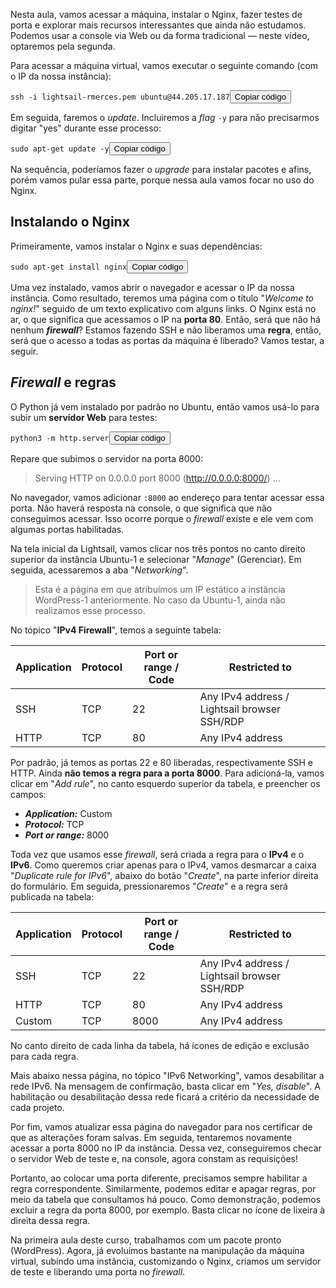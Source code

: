 <div class="formattedText" data-external-links="">
                                <p>Nesta aula, vamos acessar a máquina, instalar o Nginx, fazer testes de porta e explorar mais recursos interessantes que ainda não estudamos. Podemos usar a console via Web ou da forma tradicional — neste vídeo, optaremos pela segunda.</p>
<p>Para acessar a máquina virtual, vamos executar o seguinte comando (com o IP da nossa instância):</p>
<pre class="prettyprint"><code class="hljs language-css">ssh -<span class="hljs-selector-tag">i</span> lightsail-rmerces<span class="hljs-selector-class">.pem</span> ubuntu<span class="hljs-keyword">@44</span>.205.17.187</code><button type="button" class="clipit">Copiar código</button></pre><p>Em seguida, faremos o <em>update</em>. Incluiremos a <em>flag</em> <code>-y</code> para não precisarmos digitar "yes" durante esse processo:</p>
<pre class="prettyprint"><code class="hljs language-sql">sudo apt<span class="hljs-operator">-</span><span class="hljs-keyword">get</span> <span class="hljs-keyword">update</span> <span class="hljs-operator">-</span>y</code><button type="button" class="clipit">Copiar código</button></pre><p>Na sequência, poderíamos fazer o <em>upgrade</em> para instalar pacotes e afins, porém vamos pular essa parte, porque nessa aula vamos focar no uso do Nginx.</p>
<h2>Instalando o Nginx</h2>
<p>Primeiramente, vamos instalar o Nginx e suas dependências:</p>
<pre class="prettyprint"><code class="hljs language-csharp">sudo apt-<span class="hljs-keyword">get</span> install nginx</code><button type="button" class="clipit">Copiar código</button></pre><p>Uma vez instalado, vamos abrir o navegador e acessar o IP da nossa instância. Como resultado, teremos uma página com o título "<em>Welcome to nginx!</em>" seguido de um texto explicativo com alguns links. O Nginx está no ar, o que significa que acessamos o IP na <strong>porta 80</strong>.  Então, será que não há nenhum <strong><em>firewall</em></strong>? Estamos fazendo SSH e não liberamos uma <strong>regra</strong>, então, será que o acesso a todas as portas da máquina é liberado? Vamos testar, a seguir.</p>
<h2><em>Firewall</em> e regras</h2>
<p>O Python já vem instalado por padrão no Ubuntu, então vamos usá-lo para subir um <strong>servidor Web</strong> para testes:</p>
<pre class="prettyprint"><code class="hljs language-undefined">python3 -m http.server</code><button type="button" class="clipit">Copiar código</button></pre><p>Repare que subimos o servidor na porta 8000:</p>
<blockquote>
<p>Serving HTTP on 0.0.0.0 port 8000 (<a href="http://0.0.0.0:8000/" rel="nofollow noopener" target="_blank">http://0.0.0.0:8000/</a>) ...</p>
</blockquote>
<p>No navegador, vamos adicionar <code>:8000</code> ao endereço para tentar acessar essa porta. Não haverá resposta na console, o que significa que não conseguimos acessar. Isso ocorre porque o <em>firewall</em> existe e ele vem com algumas portas habilitadas.</p>
<p>Na tela inicial da Lightsail, vamos clicar nos três pontos no canto direito superior da instância Ubuntu-1 e selecionar "<em>Manage</em>" (Gerenciar). Em seguida, acessaremos a aba "<em>Networking</em>".</p>
<blockquote>
<p>Esta é a página em que atribuímos um IP estático a instância WordPress-1 anteriormente. No caso da Ubuntu-1, ainda não realizamos esse processo.</p>
</blockquote>
<p>No tópico "<strong>IPv4 Firewall</strong>", temos a seguinte tabela:</p>
<table><thead><tr><th><strong>Application</strong></th><th><strong>Protocol</strong></th><th><strong>Port or range / Code</strong></th><th><strong>Restricted to</strong></th></tr></thead><tbody><tr><td>SSH</td><td>TCP</td><td>22</td><td>Any IPv4 address / Lightsail browser SSH/RDP</td></tr><tr><td>HTTP</td><td>TCP</td><td>80</td><td>Any IPv4 address</td></tr></tbody></table>
<p>Por padrão, já temos as portas 22 e 80 liberadas, respectivamente SSH e HTTP. Ainda <strong>não temos a regra para a porta 8000</strong>. Para adicioná-la, vamos clicar em "<em>Add rule</em>", no canto esquerdo superior da tabela, e preencher os campos:</p>
<ul><li><strong><em>Application:</em></strong> Custom</li><li><strong><em>Protocol:</em></strong> TCP</li><li><strong><em>Port or range:</em></strong> 8000</li></ul>
<p>Toda vez que usamos esse <em>firewall</em>, será criada a regra para o <strong>IPv4</strong> e o <strong>IPv6</strong>. Como queremos criar apenas para o IPv4, vamos desmarcar a caixa "<em>Duplicate rule for IPv6</em>", abaixo do botão "<em>Create</em>", na parte inferior direita do formulário. Em seguida, pressionaremos "<em>Create</em>" e a regra será publicada na tabela:</p>
<table><thead><tr><th><strong>Application</strong></th><th><strong>Protocol</strong></th><th><strong>Port or range / Code</strong></th><th><strong>Restricted to</strong></th></tr></thead><tbody><tr><td>SSH</td><td>TCP</td><td>22</td><td>Any IPv4 address / Lightsail browser SSH/RDP</td></tr><tr><td>HTTP</td><td>TCP</td><td>80</td><td>Any IPv4 address</td></tr><tr><td>Custom</td><td>TCP</td><td>8000</td><td>Any IPv4 address</td></tr></tbody></table>
<p>No canto direito de cada linha da tabela, há ícones de edição e exclusão para cada regra.</p>
<p>Mais abaixo nessa página, no tópico "IPv6 Networking", vamos desabilitar a rede IPv6. Na mensagem de confirmação, basta clicar em "<em>Yes, disable</em>". A habilitação ou desabilitação dessa rede ficará a critério da necessidade de cada projeto.</p>
<p>Por fim, vamos atualizar essa página do navegador para nos certificar de que as alterações foram salvas. Em seguida, tentaremos novamente acessar a porta 8000 no IP da instância. Dessa vez, conseguiremos checar o servidor Web de teste e, na console, agora constam as requisições!</p>
<p>Portanto, ao colocar uma porta diferente, precisamos sempre habilitar a regra correspondente. Similarmente, podemos editar e apagar regras, por meio da tabela que consultamos há pouco. Como demonstração, podemos excluir a regra da porta 8000, por exemplo. Basta clicar no ícone de lixeira à direita dessa regra.</p>
<p>Na primeira aula deste curso, trabalhamos com um pacote pronto (WordPress). Agora, já evoluímos bastante na manipulação da máquina virtual, subindo uma instância, customizando o Nginx, criamos um servidor de teste e liberando uma porta no <em>firewall</em>.</p>
                        </div>